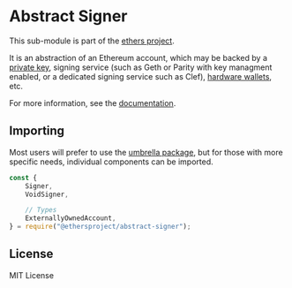# Abstract Signer

This sub-module is part of the [ethers project](https://github.com/ethers-io/ethers.js).

It is an abstraction of an Ethereum account, which may be backed by a [private key](https://www.npmjs.com/package/@ethersproject/wallet),
signing service (such as Geth or Parity with key managment enabled, or a
dedicated signing service such as Clef),
[hardware wallets](https://www.npmjs.com/package/@ethersproject/hardware-wallets), etc.

For more information, see the [documentation](https://docs.ethers.io/v5/api/signer/).

## Importing

Most users will prefer to use the [umbrella package](https://www.npmjs.com/package/ethers),
but for those with more specific needs, individual components can be imported.

```javascript
const {
    Signer,
    VoidSigner,

    // Types
    ExternallyOwnedAccount,
} = require("@ethersproject/abstract-signer");
```

## License

MIT License
